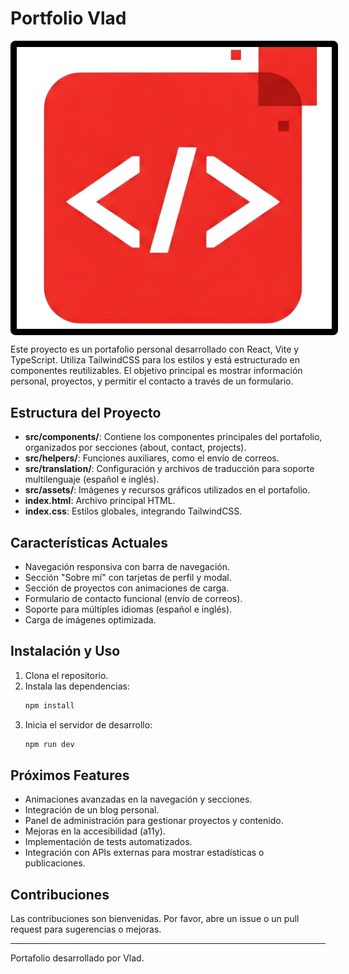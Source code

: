 # Portfolio Vlad

<img src="/src/assets/logo2-removebg.png" style="display:block; margin:10px auto 0 auto; border:10px solid #000; border-radius:8px;" />

Este proyecto es un portafolio personal desarrollado con React, Vite y TypeScript. Utiliza TailwindCSS para los estilos y está estructurado en componentes reutilizables. El objetivo principal es mostrar información personal, proyectos, y permitir el contacto a través de un formulario.

## Estructura del Proyecto

- **src/components/**: Contiene los componentes principales del portafolio, organizados por secciones (about, contact, projects).
- **src/helpers/**: Funciones auxiliares, como el envío de correos.
- **src/translation/**: Configuración y archivos de traducción para soporte multilenguaje (español e inglés).
- **src/assets/**: Imágenes y recursos gráficos utilizados en el portafolio.
- **index.html**: Archivo principal HTML.
- **index.css**: Estilos globales, integrando TailwindCSS.

## Características Actuales

- Navegación responsiva con barra de navegación.
- Sección "Sobre mí" con tarjetas de perfil y modal.
- Sección de proyectos con animaciones de carga.
- Formulario de contacto funcional (envío de correos).
- Soporte para múltiples idiomas (español e inglés).
- Carga de imágenes optimizada.

## Instalación y Uso

1. Clona el repositorio.
2. Instala las dependencias:
   ```sh
   npm install
   ```
3. Inicia el servidor de desarrollo:
   ```sh
   npm run dev
   ```

## Próximos Features

- Animaciones avanzadas en la navegación y secciones.
- Integración de un blog personal.
- Panel de administración para gestionar proyectos y contenido.
- Mejoras en la accesibilidad (a11y).
- Implementación de tests automatizados.
- Integración con APIs externas para mostrar estadísticas o publicaciones.

## Contribuciones

Las contribuciones son bienvenidas. Por favor, abre un issue o un pull request para sugerencias o mejoras.

---

Portafolio desarrollado por Vlad.
